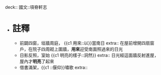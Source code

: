 deck:: 國文::項脊軒志

- # 註釋
	- 前闢四窗，垣牆周庭， {{c1 用來::以}}當南日
	  extra:: 在屋前增開四扇窗戶，在院子四周砌上圍牆，**用來**迎受南面照過來的日光
	- 日影反照，室始 {{c1 明亮的樣子::洞然}}
	  extra:: 日光經這面牆反射進屋，屋內才**明亮**了起來
	- 借書滿架，{{c1 ::偃仰}}嘯歌
	  extra::